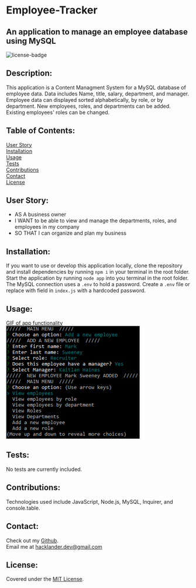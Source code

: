 # Employee-Tracker
## An application to manage an employee database using MySQL

![license-badge](https://shields.io/github/license/MonsAltus/Employee-Tracker)

## Description:
This application is a Content Managment System for a MySQL database of employee data. Data includes Name, title, salary, department, and manager. Employee data can displayed sorted alphabetically, by role, or by department. New employees, roles, and departments can be added. Existing employees' roles can be changed.

## Table of Contents:
[User Story](#User-Story)<br>
[Installation](#Installation)<br>
[Usage](#Usage)<br>
[Tests](#Tests)<br>
[Contributions](#Contributions)<br>
[Contact](#Contact)<br>
[License](#License)<br>

## User Story:
- AS A business owner
- I WANT to be able to view and manage the departments, roles, and employees in my company
- SO THAT I can organize and plan my business

## Installation:
If you want to use or develop this application locally, clone the repository and install dependencies by running `npm i` in your terminal in the root folder.
Start the application by running `node app` into you terminal in the root folder.
The MySQL connection uses a `.env` to hold a password. Create a `.env` file or replace with field in `index.js` with a hardcoded password.

## Usage:
[GIF of app functionality](./assets/preview1.gif)<br>
![Image of app functionality](./assets/preview2.png)<br>

## Tests:
No tests are currently included.

## Contributions:
Technologies used include JavaScript, Node.js, MySQL, Inquirer, and console.table.

## Contact:
Check out my [Github](https://github.com/MonsAltus).<br>
Email me at <hacklander.dev@gmail.com>

## License:
Covered under the [MIT License](https://github.com/MonsAltus//Employee-Tracker/blob/main/LICENSE).
